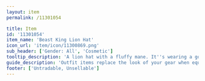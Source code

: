 ```yaml
---
layout: item
permalink: /11301054

title: Item
id: '11301054'
item_name: 'Beast King Lion Hat'
icon_url: 'item/icon/11300869.png'
sub_header: ['Gender: All', 'Cosmetic']
tooltip_description: 'A lion hat with a fluffy mane. It''s wearing a golden crown.'
guide_description: 'Outfit items replace the look of your gear when equipped.'
footer: ['Untradable, Unsellable']
---
```

